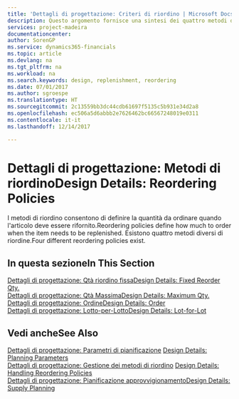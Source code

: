 ```yaml
---
title: 'Dettagli di progettazione: Criteri di riordino | Microsoft Docs'
description: Questo argomento fornisce una sintesi dei quattro metodi di riordino disponibili per il rifornimento.
services: project-madeira
documentationcenter: 
author: SorenGP
ms.service: dynamics365-financials
ms.topic: article
ms.devlang: na
ms.tgt_pltfrm: na
ms.workload: na
ms.search.keywords: design, replenishment, reordering
ms.date: 07/01/2017
ms.author: sgroespe
ms.translationtype: HT
ms.sourcegitcommit: 2c13559bb3dc44cdb61697f5135c5b931e34d2a8
ms.openlocfilehash: ec506a5d6abbb2e7626462bc66567248019e0311
ms.contentlocale: it-it
ms.lasthandoff: 12/14/2017

---
```

# <a name="design-details-reordering-policies"></a><span data-ttu-id="b00c4-103">Dettagli di progettazione: Metodi di riordino</span><span class="sxs-lookup"><span data-stu-id="b00c4-103">Design Details: Reordering Policies</span></span>
<span data-ttu-id="b00c4-104">I metodi di riordino consentono di definire la quantità da ordinare quando l'articolo deve essere rifornito.</span><span class="sxs-lookup"><span data-stu-id="b00c4-104">Reordering policies define how much to order when the item needs to be replenished.</span></span> <span data-ttu-id="b00c4-105">Esistono quattro metodi diversi di riordine.</span><span class="sxs-lookup"><span data-stu-id="b00c4-105">Four different reordering policies exist.</span></span>  

## <a name="in-this-section"></a><span data-ttu-id="b00c4-106">In questa sezione</span><span class="sxs-lookup"><span data-stu-id="b00c4-106">In This Section</span></span>  
[<span data-ttu-id="b00c4-107">Dettagli di progettazione: Qtà riordino fissa</span><span class="sxs-lookup"><span data-stu-id="b00c4-107">Design Details: Fixed Reorder Qty.</span></span>](design-details-fixed-reorder-qty.md)  
[<span data-ttu-id="b00c4-108">Dettagli di progettazione: Qtà Massima</span><span class="sxs-lookup"><span data-stu-id="b00c4-108">Design Details: Maximum Qty.</span></span>](design-details-maximum-qty.md)  
[<span data-ttu-id="b00c4-109">Dettagli di progettazione: Ordine</span><span class="sxs-lookup"><span data-stu-id="b00c4-109">Design Details: Order</span></span>](design-details-order.md)  
[<span data-ttu-id="b00c4-110">Dettagli di progettazione: Lotto-per-Lotto</span><span class="sxs-lookup"><span data-stu-id="b00c4-110">Design Details: Lot-for-Lot</span></span>](design-details-lot-for-lot.md)  

## <a name="see-also"></a><span data-ttu-id="b00c4-111">Vedi anche</span><span class="sxs-lookup"><span data-stu-id="b00c4-111">See Also</span></span>  
<span data-ttu-id="b00c4-112">[Dettagli di progettazione: Parametri di pianificazione](design-details-planning-parameters.md) </span><span class="sxs-lookup"><span data-stu-id="b00c4-112">[Design Details: Planning Parameters](design-details-planning-parameters.md) </span></span>  
<span data-ttu-id="b00c4-113">[Dettagli di progettazione: Gestione dei metodi di riordino](design-details-handling-reordering-policies.md) </span><span class="sxs-lookup"><span data-stu-id="b00c4-113">[Design Details: Handling Reordering Policies](design-details-handling-reordering-policies.md) </span></span>  
[<span data-ttu-id="b00c4-114">Dettagli di progettazione: Pianificazione approvvigionamento</span><span class="sxs-lookup"><span data-stu-id="b00c4-114">Design Details: Supply Planning</span></span>](design-details-supply-planning.md)

